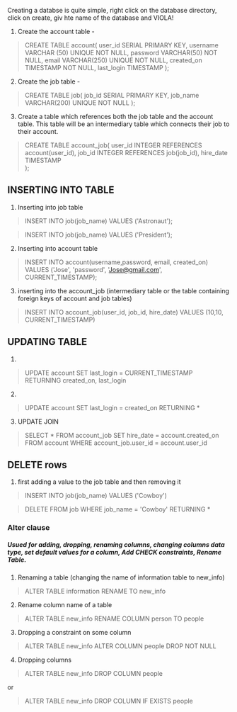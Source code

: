 Creating a databse is quite simple, right click on the database directory, click on create, giv hte name of the database and VIOLA!

1. Create the account table -

> CREATE TABLE account(
>	  user_id SERIAL PRIMARY KEY,
>	  username VARCHAR (50) UNIQUE NOT NULL,
>	  password VARCHAR(50) NOT NULL,
>	  email VARCHAR(250) UNIQUE NOT NULL,
>	  created_on TIMESTAMP NOT NULL,
>	  last_login TIMESTAMP
> );

2. Create the job table - 

> CREATE TABLE job(
>	  job_id SERIAL PRIMARY KEY,
>	  job_name VARCHAR(200) UNIQUE NOT NULL
> );



3. Create a table which references both the job table and the account table. This table will be an intermediary table which connects their job to their account. 

>CREATE TABLE account_job(
>	user_id INTEGER REFERENCES account(user_id),
>	job_id INTEGER REFERENCES job(job_id),
>	hire_date TIMESTAMP 	
>);


## INSERTING INTO TABLE

1. Inserting into job table

> INSERT INTO job(job_name)
> VALUES
> ('Astronaut');

> INSERT INTO job(job_name)
> VALUES
> ('President');

2. Inserting into account table

> INSERT INTO account(username,password, email, created_on)
VALUES
('Jose', 'password', 'Jose@gmail.com', CURRENT_TIMESTAMP);

3. inserting into the account_job (intermediary table or the table containing foreign keys of account and job tables)

> INSERT INTO account_job(user_id, job_id, hire_date)
> VALUES
> (10,10, CURRENT_TIMESTAMP)

## UPDATING TABLE

1.

> UPDATE account
> SET last_login = CURRENT_TIMESTAMP
> RETURNING created_on, last_login

2.

> UPDATE account
> SET last_login = created_on
> RETURNING *

3. UPDATE JOIN 

> SELECT * FROM account_job
> SET hire_date = account.created_on
> FROM account
> WHERE account_job.user_id = account.user_id

## DELETE rows

1. first adding a value to the job table and then removing it 

>INSERT INTO job(job_name)
VALUES
('Cowboy')

>DELETE FROM job
WHERE job_name = 'Cowboy'
RETURNING *

### Alter clause
##### Usued for adding, dropping, renaming columns, changing columns data type, set default values for a column, Add CHECK constraints, Rename Table.

1. Renaming a table (changing the name of information table to new_info)

> ALTER TABLE information
RENAME TO new_info

2. Rename column name of a table

> ALTER TABLE new_info
RENAME COLUMN person TO people

3. Dropping a constraint on some column

> ALTER TABLE new_info
ALTER COLUMN people DROP NOT NULL

4. Dropping columns

> ALTER TABLE new_info
DROP COLUMN people

or

> ALTER TABLE new_info
DROP COLUMN IF EXISTS people
